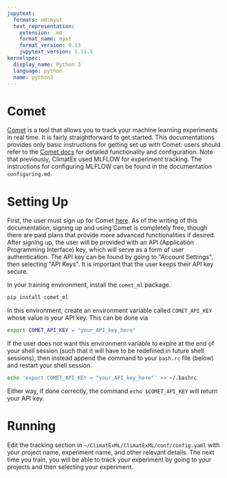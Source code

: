 ```yaml
---
jupytext:
  formats: md:myst
  text_representation:
    extension: .md
    format_name: myst
    format_version: 0.13
    jupytext_version: 1.11.5
kernelspec:
  display_name: Python 3
  language: python
  name: python3
---
```


# Comet

[Comet](https://comet.com/) is a tool that allows you to track your machine learning experiments in real time. It is fairly straightforward to get started. This documentations provides only basic instructions for getting set up with Comet: users should refer to the [Comet docs](https://www.comet.com/docs/v2/) for detailed functionality and configuration.
Note that previously, ClimatEx used MLFLOW for experiment tracking. The instructions for configuring MLFLOW can be found in the documentation `configuring.md`.

# Setting Up

First, the user must sign up for Comet [here](https://www.comet.com/signup). As of the writing of this documentation, signing up and using Comet is completely free, though there are paid plans that provide more advanced functionalities if desired. After signing up, the user will be provided with an API (Application Programming Interface) key, which will serve as a form of user authentication. The API key can be found by going to "Account Settings", then selecting "API Keys". It is important that the user keeps their API key secure.

In your training environment, install the `comet_ml` package.
```bash
pip install comet_ml
```
In this environment, create an environment variable called `COMET_API_KEY` whose value is your API key. This can be done via
```bash
export COMET_API_KEY = "your_API_key_here"
```
If the user does not want this environment variable to expire at the end of your shell session (such that it will have to be redefined in future shell sessions), then instead append the command to your `bash.rc` file (below) and restart your shell session.
```bash
echo 'export COMET_API_KEY = "your_API_key_here"' >> ~/.bashrc
```
Either way, if done correctly, the command `echo $COMET_API_KEY` will return your API key.

# Running

Edit the tracking section in `~/ClimatExML/ClimatExML/conf/config.yaml` with your project name, experiment name, and other relevant details. The next time you train, you will be able to track your experiment by going to your projects and then selecting your experiment.